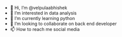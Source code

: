 - 👋 Hi, I’m @velpulaabhishek
- 👀 I’m interested in data analysis
- 🌱 I’m currently learning python 
- 💞️ I’m looking to collaborate on back end developer
- 📫 How to reach me social media

<!---
velpulaabhishek/velpulaabhishek is a ✨ special ✨ repository because its `README.md` (this file) appears on your GitHub profile.
You can click the Preview link to take a look at your changes.
--->
